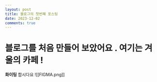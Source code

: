 ```yaml
---
layout: post
title: 블로그의 첫번쨰 포스팅
date: 2023-12-02
comments: true
---
```

# 블로그를 처음 만들어 보았어요 . 여기는 겨울의 카페 !

**화이팅** 합시다요
![[FIGMA.png]]